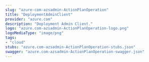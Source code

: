 ```yaml
---
slug: "azure-com-azsadmin-ActionPlanOperation"
title: "DeploymentAdminClient"
provider: "azure.com"
description: "Deployment Admin Client."
logo: "azure.com-azsadmin-ActionPlanOperation-logo.png"
logoMediaType: "image/png"
tags:
- "cloud"
stubs: "azure.com-azsadmin-ActionPlanOperation-stubs.json"
swagger: "azure.com-azsadmin-ActionPlanOperation-swagger.json"
---
```

